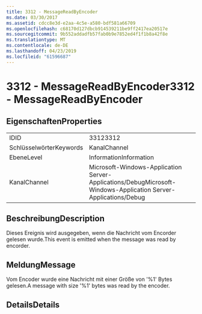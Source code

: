```yaml
---
title: 3312 - MessageReadByEncoder
ms.date: 03/30/2017
ms.assetid: cdcc8e3d-e2aa-4c5e-a580-bdf581a66709
ms.openlocfilehash: c68170d127dbcb914539211be9ff2417ea20517e
ms.sourcegitcommit: 9b552addadfb57fab0b9e7852ed4f1f1b8a42f8e
ms.translationtype: MT
ms.contentlocale: de-DE
ms.lasthandoff: 04/23/2019
ms.locfileid: "61596687"
---
```

# <a name="3312---messagereadbyencoder"></a><span data-ttu-id="0410b-102">3312 - MessageReadByEncoder</span><span class="sxs-lookup"><span data-stu-id="0410b-102">3312 - MessageReadByEncoder</span></span>
## <a name="properties"></a><span data-ttu-id="0410b-103">Eigenschaften</span><span class="sxs-lookup"><span data-stu-id="0410b-103">Properties</span></span>  
  
|||  
|-|-|  
|<span data-ttu-id="0410b-104">ID</span><span class="sxs-lookup"><span data-stu-id="0410b-104">ID</span></span>|<span data-ttu-id="0410b-105">3312</span><span class="sxs-lookup"><span data-stu-id="0410b-105">3312</span></span>|  
|<span data-ttu-id="0410b-106">Schlüsselwörter</span><span class="sxs-lookup"><span data-stu-id="0410b-106">Keywords</span></span>|<span data-ttu-id="0410b-107">Kanal</span><span class="sxs-lookup"><span data-stu-id="0410b-107">Channel</span></span>|  
|<span data-ttu-id="0410b-108">Ebene</span><span class="sxs-lookup"><span data-stu-id="0410b-108">Level</span></span>|<span data-ttu-id="0410b-109">Information</span><span class="sxs-lookup"><span data-stu-id="0410b-109">Information</span></span>|  
|<span data-ttu-id="0410b-110">Kanal</span><span class="sxs-lookup"><span data-stu-id="0410b-110">Channel</span></span>|<span data-ttu-id="0410b-111">Microsoft-Windows-Application Server-Applications/Debug</span><span class="sxs-lookup"><span data-stu-id="0410b-111">Microsoft-Windows-Application Server-Applications/Debug</span></span>|  
  
## <a name="description"></a><span data-ttu-id="0410b-112">Beschreibung</span><span class="sxs-lookup"><span data-stu-id="0410b-112">Description</span></span>  
 <span data-ttu-id="0410b-113">Dieses Ereignis wird ausgegeben, wenn die Nachricht vom Encorder gelesen wurde.</span><span class="sxs-lookup"><span data-stu-id="0410b-113">This event is emitted when the message was read by encorder.</span></span>  
  
## <a name="message"></a><span data-ttu-id="0410b-114">Meldung</span><span class="sxs-lookup"><span data-stu-id="0410b-114">Message</span></span>  
 <span data-ttu-id="0410b-115">Vom Encoder wurde eine Nachricht mit einer Größe von '%1' Bytes gelesen.</span><span class="sxs-lookup"><span data-stu-id="0410b-115">A message with size '%1' bytes was read by the encoder.</span></span>  
  
## <a name="details"></a><span data-ttu-id="0410b-116">Details</span><span class="sxs-lookup"><span data-stu-id="0410b-116">Details</span></span>
